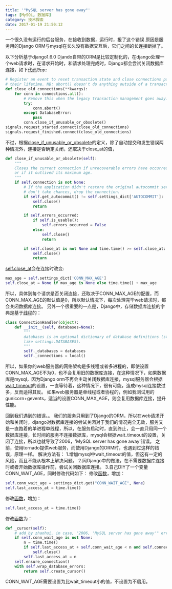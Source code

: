 ```yaml
---
title: '"MySQL server has gone away"'
tags: [MySQL, 数据库]
category: 技术探索
date: 2017-01-19 21:50:12
---
```


一个很久没有运行的后台服务，在接收到数据，运行时，报了这个错误
原因是服务用的Django ORM与mysql在长久没有数据交互后，它们之间的长连接断掉了。

以下分析基于django1.6.0
Djando自带的ORM是比较定制化的，在django处理一个web请求时，在请求开始时，和请求处理完成时，Django都会尝试关闭数据库连接，如下[代码](https://github.com/django/django/blob/stable/1.6.x/django/db/__init__.py#L87)所示:
```python
# Register an event to reset transaction state and close connections past
# their lifetime. NB: abort() doesn't do anything outside of a transaction.
def close_old_connections(**kwargs):
    for conn in connections.all():
        # Remove this when the legacy transaction management goes away.
        try:
            conn.abort()
        except DatabaseError:
            pass
        conn.close_if_unusable_or_obsolete()
signals.request_started.connect(close_old_connections)
signals.request_finished.connect(close_old_connections)
```
不过，根据[close_if_unusable_or_obsolete](https://github.com/django/django/blob/stable/1.6.x/django/db/backends/__init__.py#L461)的定义，除了自动提交和发生错误两种情况外，连接是否确定关闭，还取决于close_at的值，
```python
def close_if_unusable_or_obsolete(self):
    """
    Closes the current connection if unrecoverable errors have occurred,
    or if it outlived its maximum age.
    """
    if self.connection is not None:
        # If the application didn't restore the original autocommit setting,
        # don't take chances, drop the connection.
        if self.get_autocommit() != self.settings_dict['AUTOCOMMIT']:
            self.close()
            return

        if self.errors_occurred:
            if self.is_usable():
                self.errors_occurred = False
            else:
                self.close()
                return

        if self.close_at is not None and time.time() >= self.close_at:
            self.close()
            return
```
[self.close_at](https://github.com/django/django/blob/stable/1.6.x/django/db/backends/__init__.py#L109)会在连接时改变:
```python
max_age = self.settings_dict['CONN_MAX_AGE']
self.close_at = None if max_age is None else time.time() + max_age
```
所以，具体到每个请求是否关闭连接，还取决于CONN_MAX_AGE的配置，而CONN_MAX_AGE的默认值是0，所以默认情况下，每次处理完毕web请求时，都会关闭数据库连接。
另外一个很重要的一点是，Django中，存储数据库连接的字典是基于[线程](https://github.com/django/django/blob/stable/1.6.x/django/db/utils.py#L148)的：
```python
class ConnectionHandler(object):
    def __init__(self, databases=None):
        """
        databases is an optional dictionary of database definitions (structured
        like settings.DATABASES).
        """
        self._databases = databases
        self._connections = local()
```
所以，如果你的web服务器的网络架构是多线程或者多进程的，即使设置CONN_MAX_AGE不为0，也不会复用旧的数据库连接，在这种情况下，如果数据库是mysql，因为Django orm不再会主动关闭数据库连接，mysql服务器会根据[wait_timeout](http://dev.mysql.com/doc/refman/5.7/en/server-system-variables.html#sysvar_wait_timeout)的设置，一直等待着，这种情况下，很有可能，造成mysql连接数过多，反而适得其反。
如果web服务器是单线程或者协程的，例如我测试用的gunicorn+gevents，适当的设置CONN_MAX_AGE，则会复用数据库连接，提升性能。

回到我们遇到的错误。。
我们的服务只用到了Django的ORM，所以在web请求开始和关闭时，django对数据库连接的尝试关闭对于我们的情况完全无效，服务又是一直跑着的单进程单线程，所以，在服务启动时，直到终止，会一直只用同一个数据库连接，长时间的服务不连接数据库，mysql会根据wait_timeout的设置，关闭了连接，所以也就导致了2006，'MySQL server has gone away'错误。
之前，使用tornado提供web服务，而使用Django的ORM时，也遇到过这样的错误，原理一样。
解决方法有：
1.增加mysql中wait_timeout的值，但这有一定的风险，而且不能从根本上解决问题。
2.同Django中的做法，在不需要数据库连接时或者开始数据库操作前，尝试关闭数据库连接。
3.自己DIY了一个变量CONN_WAIT_AGE，同时修改代码如下：
修改[函数](https://github.com/django/django/blob/stable/1.6.x/django/db/backends/__init__.py#L32)，增加：
```python
self.conn_wait_age = settings_dict.get("CONN_WAIT_AGE", None)
self.last_access_at = time.time()
```
修改[函数](https://github.com/django/django/blob/stable/1.6.x/django/db/backends/__init__.py#L102)，增加：
```python
self.last_access_at = time.time()
```
修改[函数](https://github.com/django/django/blob/stable/1.6.x/django/db/backends/__init__.py#L131)为：
```python
def _cursor(self):
    # add by zhaohui, in case, "2006, 'MySQL server has gone away'" error
    if self.conn_wait_age is not None:
        n = time.time()
        if self.last_access_at + self.conn_wait_age < n and self.connection is not None and not self.is_usable():
            self.close()
        self.last_access_at = n
    self.ensure_connection()
    with self.wrap_database_errors:
        return self.create_cursor()
```
CONN_WAIT_AGE需要设置为比wait_timeout小的值，不设置为不启用。